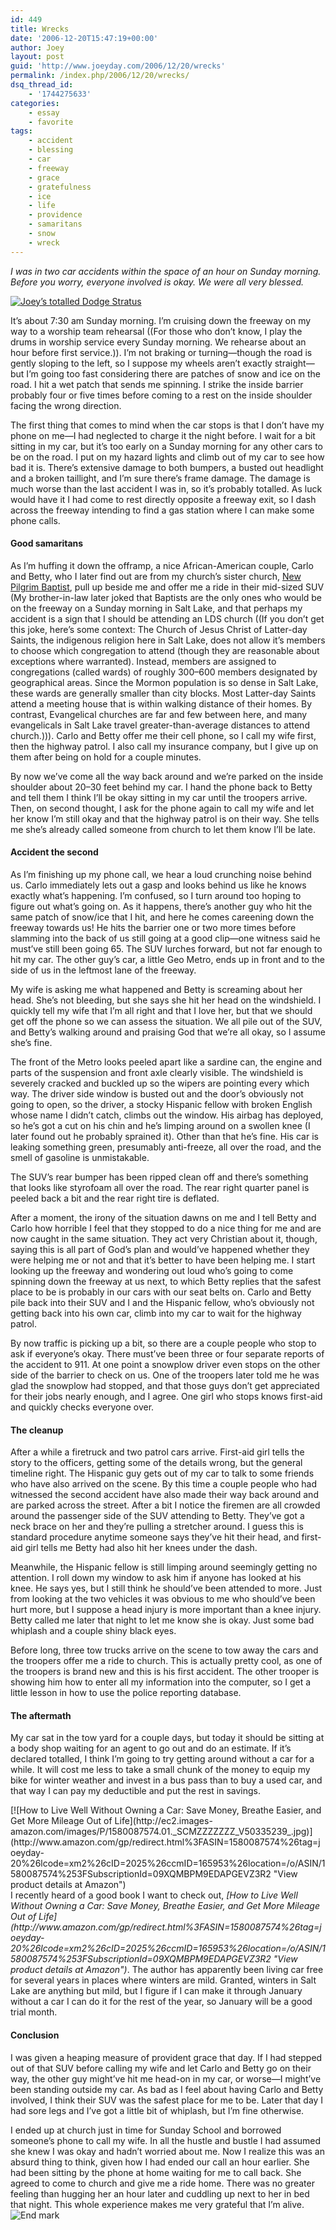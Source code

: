 ```yaml
---
id: 449
title: Wrecks
date: '2006-12-20T15:47:19+00:00'
author: Joey
layout: post
guid: 'http://www.joeyday.com/2006/12/20/wrecks'
permalink: /index.php/2006/12/20/wrecks/
dsq_thread_id:
    - '1744275633'
categories:
    - essay
    - favorite
tags:
    - accident
    - blessing
    - car
    - freeway
    - grace
    - gratefulness
    - ice
    - life
    - providence
    - samaritans
    - snow
    - wreck
---
```


*I was in two car accidents within the space of an hour on Sunday morning. Before you worry, everyone involved is okay. We were all very blessed.*

[![](http://joeyday.com/wp-content/uploads/2006/12/339132127_cba7ab3ed1_z-150x150.jpg "Joey’s totalled Dodge Stratus")](http://www.flickr.com/photos/joeyday/sets/72157594449129340/)

It’s about 7:30 am Sunday morning. I’m cruising down the freeway on my way to a worship team rehearsal ((For those who don’t know, I play the drums in worship service every Sunday morning. We rehearse about an hour before first service.)). I’m not braking or turning—though the road is gently sloping to the left, so I suppose my wheels aren’t exactly straight—but I’m going too fast considering there are patches of snow and ice on the road. I hit a wet patch that sends me spinning. I strike the inside barrier probably four or five times before coming to a rest on the inside shoulder facing the wrong direction.

The first thing that comes to mind when the car stops is that I don’t have my phone on me—I had neglected to charge it the night before. I wait for a bit sitting in my car, but it’s too early on a Sunday morning for any other cars to be on the road. I put on my hazard lights and climb out of my car to see how bad it is. There’s extensive damage to both bumpers, a busted out headlight and a broken taillight, and I’m sure there’s frame damage. The damage is much worse than the last accident I was in, so it’s probably totalled. As luck would have it I had come to rest directly opposite a freeway exit, so I dash across the freeway intending to find a gas station where I can make some phone calls.

#### Good samaritans

As I’m huffing it down the offramp, a nice African-American couple, Carlo and Betty, who I later find out are from my church’s sister church, [New Pilgrim Baptist](http://www.newpilgrimbaptist.com/), pull up beside me and offer me a ride in their mid-sized SUV (My brother-in-law later joked that Baptists are the only ones who would be on the freeway on a Sunday morning in Salt Lake, and that perhaps my accident is a sign that I should be attending an LDS church ((If you don’t get this joke, here’s some context: The Church of Jesus Christ of Latter-day Saints, the indigenous religion here in Salt Lake, does not allow it’s members to choose which congregation to attend (though they are reasonable about exceptions where warranted). Instead, members are assigned to congregations (called wards) of roughly 300–600 members designated by geographical areas. Since the Mormon population is so dense in Salt Lake, these wards are generally smaller than city blocks. Most Latter-day Saints attend a meeting house that is within walking distance of their homes. By contrast, Evangelical churches are far and few between here, and many evangelicals in Salt Lake travel greater-than-average distances to attend church.))). Carlo and Betty offer me their cell phone, so I call my wife first, then the highway patrol. I also call my insurance company, but I give up on them after being on hold for a couple minutes.

By now we’ve come all the way back around and we’re parked on the inside shoulder about 20–30 feet behind my car. I hand the phone back to Betty and tell them I think I’ll be okay sitting in my car until the troopers arrive. Then, on second thought, I ask for the phone again to call my wife and let her know I’m still okay and that the highway patrol is on their way. She tells me she’s already called someone from church to let them know I’ll be late.

#### Accident the second

As I’m finishing up my phone call, we hear a loud crunching noise behind us. Carlo immediately lets out a gasp and looks behind us like he knows exactly what’s happening. I’m confused, so I turn around too hoping to figure out what’s going on. As it happens, there’s another guy who hit the same patch of snow/ice that I hit, and here he comes careening down the freeway towards us! He hits the barrier one or two more times before slamming into the back of us still going at a good clip—one witness said he must’ve still been going 65. The SUV lurches forward, but not far enough to hit my car. The other guy’s car, a little Geo Metro, ends up in front and to the side of us in the leftmost lane of the freeway.

My wife is asking me what happened and Betty is screaming about her head. She’s not bleeding, but she says she hit her head on the windshield. I quickly tell my wife that I’m all right and that I love her, but that we should get off the phone so we can assess the situation. We all pile out of the SUV, and Betty’s walking around and praising God that we’re all okay, so I assume she’s fine.

The front of the Metro looks peeled apart like a sardine can, the engine and parts of the suspension and front axle clearly visible. The windshield is severely cracked and buckled up so the wipers are pointing every which way. The driver side window is busted out and the door’s obviously not going to open, so the driver, a stocky Hispanic fellow with broken English whose name I didn’t catch, climbs out the window. His airbag has deployed, so he’s got a cut on his chin and he’s limping around on a swollen knee (I later found out he probably sprained it). Other than that he’s fine. His car is leaking something green, presumably anti-freeze, all over the road, and the smell of gasoline is unmistakable.

The SUV’s rear bumper has been ripped clean off and there’s something that looks like styrofoam all over the road. The rear right quarter panel is peeled back a bit and the rear right tire is deflated.

After a moment, the irony of the situation dawns on me and I tell Betty and Carlo how horrible I feel that they stopped to do a nice thing for me and are now caught in the same situation. They act very Christian about it, though, saying this is all part of God’s plan and would’ve happened whether they were helping me or not and that it’s better to have been helping me. I start looking up the freeway and wondering out loud who’s going to come spinning down the freeway at us next, to which Betty replies that the safest place to be is probably in our cars with our seat belts on. Carlo and Betty pile back into their SUV and I and the Hispanic fellow, who’s obviously not getting back into his own car, climb into my car to wait for the highway patrol.

By now traffic is picking up a bit, so there are a couple people who stop to ask if everyone’s okay. There must’ve been three or four separate reports of the accident to 911. At one point a snowplow driver even stops on the other side of the barrier to check on us. One of the troopers later told me he was glad the snowplow had stopped, and that those guys don’t get appreciated for their jobs nearly enough, and I agree. One girl who stops knows first-aid and quickly checks everyone over.

#### The cleanup

After a while a firetruck and two patrol cars arrive. First-aid girl tells the story to the officers, getting some of the details wrong, but the general timeline right. The Hispanic guy gets out of my car to talk to some friends who have also arrived on the scene. By this time a couple people who had witnessed the second accident have also made their way back around and are parked across the street. After a bit I notice the firemen are all crowded around the passenger side of the SUV attending to Betty. They’ve got a neck brace on her and they’re pulling a stretcher around. I guess this is standard procedure anytime someone says they’ve hit their head, and first-aid girl tells me Betty had also hit her knees under the dash.

Meanwhile, the Hispanic fellow is still limping around seemingly getting no attention. I roll down my window to ask him if anyone has looked at his knee. He says yes, but I still think he should’ve been attended to more. Just from looking at the two vehicles it was obvious to me who should’ve been hurt more, but I suppose a head injury is more important than a knee injury. Betty called me later that night to let me know she is okay. Just some bad whiplash and a couple shiny black eyes.

Before long, three tow trucks arrive on the scene to tow away the cars and the troopers offer me a ride to church. This is actually pretty cool, as one of the troopers is brand new and this is his first accident. The other trooper is showing him how to enter all my information into the computer, so I get a little lesson in how to use the police reporting database.

#### The aftermath

My car sat in the tow yard for a couple days, but today it should be sitting at a body shop waiting for an agent to go out and do an estimate. If it’s declared totalled, I think I’m going to try getting around without a car for a while. It will cost me less to take a small chunk of the money to equip my bike for winter weather and invest in a bus pass than to buy a used car, and that way I can pay my deductible and put the rest in savings.

<div class="rpic">[![How to Live Well Without Owning a Car: Save Money, Breathe Easier, and Get More Mileage Out of Life](http://ec2.images-amazon.com/images/P/1580087574.01._SCMZZZZZZZ_V50335239_.jpg)](http://www.amazon.com/gp/redirect.html%3FASIN=1580087574%26tag=joeyday-20%26lcode=xm2%26cID=2025%26ccmID=165953%26location=/o/ASIN/1580087574%253FSubscriptionId=09XQMBPM9EDAPGEVZ3R2 "View product details at Amazon")</div>I recently heard of a good book I want to check out, <cite>[How to Live Well Without Owning a Car: Save Money, Breathe Easier, and Get More Mileage Out of Life](http://www.amazon.com/gp/redirect.html%3FASIN=1580087574%26tag=joeyday-20%26lcode=xm2%26cID=2025%26ccmID=165953%26location=/o/ASIN/1580087574%253FSubscriptionId=09XQMBPM9EDAPGEVZ3R2 "View product details at Amazon")</cite>. The author has apparently been living car free for several years in places where winters are mild. Granted, winters in Salt Lake are anything but mild, but I figure if I can make it through January without a car I can do it for the rest of the year, so January will be a good trial month.

#### Conclusion

I was given a heaping measure of provident grace that day. If I had stepped out of that SUV before calling my wife and let Carlo and Betty go on their way, the other guy might’ve hit me head-on in my car, or worse—I might’ve been standing outside my car. As bad as I feel about having Carlo and Betty involved, I think their SUV was the safest place for me to be. Later that day I had sore legs and I’ve got a little bit of whiplash, but I’m fine otherwise.

I ended up at church just in time for Sunday School and borrowed someone’s phone to call my wife. In all the hustle and bustle I had assumed she knew I was okay and hadn’t worried about me. Now I realize this was an absurd thing to think, given how I had ended our call an hour earlier. She had been sitting by the phone at home waiting for me to call back. She agreed to come to church and give me a ride home. There was no greater feeling than hugging her an hour later and cuddling up next to her in bed that night. This whole experience makes me very grateful that I’m alive. ![End mark](http://joeyday.com/wp-content/uploads/2009/08/endmark.png "End mark")